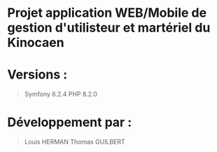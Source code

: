 # Projet application WEB/Mobile de gestion d'utilisteur et martériel du Kinocaen

# Versions :

> Symfony 6.2.4
> PHP 8.2.0


# Développement par :
> Louis HERMAN
> Thomas GUILBERT
